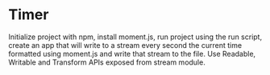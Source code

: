 # Timer

Initialize project with npm, install moment.js, run project using the run script, create an app that will write to a stream every second the current time formatted using moment.js and write that stream to the file. Use Readable, Writable and Transform APIs exposed from stream module.

